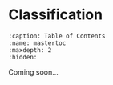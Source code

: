 # Classification

```{toctree}
:caption: Table of Contents
:name: mastertoc
:maxdepth: 2
:hidden:

```

Coming soon...
